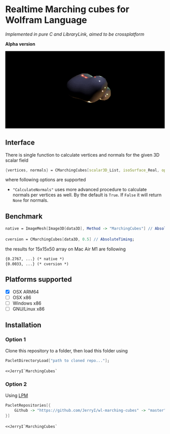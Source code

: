 # Realtime Marching cubes for Wolfram Language
*Implemented in pure C and LibraryLink, aimed to be crossplatform*

**Alpha version**

![](./imgs/blob.gif)

## Interface
There is single function to calculate vertices and normals for the given 3D scalar field

```mathematica
{vertices, normals} = CMarchingCubes[scalar3D_List, isoSurface_Real, opts___]
```

where following options are supported

- `"CalculateNormals"` uses more advanced procedure to calculate normals per vertices as well. By the default is `True`. If `False` it will return `None` for normals.

## Benchmark

```mathematica
native = ImageMesh[Image3D[data3D], Method -> "MarchingCubes"] // AbsoluteTiming;

cversion = CMarchingCubes[data3D, 0.5] // AbsoluteTiming;
```

the results for 15x15x50 array on Mac Air M1 are following

```
{0.2767, ...} (* native *)
{0.0033, ...} (* cversion *)
```

## Platforms supported
- [x] OSX ARM64
- [ ] OSX x86
- [ ] Windows x86
- [ ] GNU/Linux x86

## Installation
### Option 1
Clone this repository to a folder, then load this folder using

```mathematica
PacletDirectoryLoad["path to cloned repo..."];

<<JerryI`MarchingCubes`
```

### Option 2
Using [LPM](https://github.com/JerryI/wl-localpackages)

```mathematica
PacletRepositories[{
    Github -> "https://github.com/JerryI/wl-marching-cubes" -> "master"
}]

<<JerryI`MarchingCubes`
```